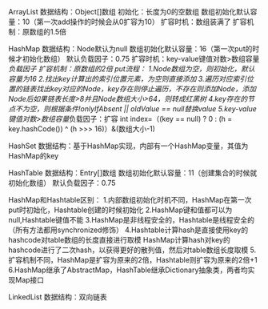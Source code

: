 ArrayList
数据结构：Object[]数组
初始化：长度为0的空数组
数组初始化默认容量：10（第一次add操作的时候会从0扩容为10）
扩容时机：数组装满了
扩容机制：原数组的1.5倍


HashMap
数据结构：Node[](数组+链表)默认为null
数组初始化默认容量：16（第一次put的时候才初始化数组）
默认负载因子：0.75
扩容时机：key-value键值对数>数组容量*负载因子
扩容机制：原数组的2倍
put流程：
1.Node数组为空，则初始化，默认容量为16
2.找出key计算出的索引位置元素，为空则直接添加
3.遍历对应索引位置的链表找出key对应的Node，key存在则停止遍历，不存在则添加Node，添加Node后如果链表长度>8并且Node数组大小>64，则转成红黑树
4.key存在的节点不为空，则根据条件!onlyIfAbsent || oldValue == null替换value
5.key-value键值对数>数组容量*负载因子：扩容
int index=（(key == null) ? 0 : (h = key.hashCode()) ^ (h >>> 16)）&(数组大小-1)

HashSet
数据结构：基于HashMap实现，内部有一个HashMap变量，其值为HashMap的key

HashTable
数据结构：Entry[]数组
数组初始化默认容量：11（创建集合的时候就初始化数组）
默认负载因子：0.75

HashMap和Hashtable区别：
1.内部数组初始化时机不同，HashMap在第一次put时初始化，Hashtable创建的时候初始化
2.HashMap键和值都可以为null,Hashtable键值不能
3.HashMap是非线程安全的，Hashtable是线程安全的（所有方法都用synchronized修饰）
4.Hashtable计算hash是直接使用key的hashcode对table数组的长度直接进行取模
  HashMap计算hash对key的hashcode进行了二次hash，以获得更好的散列值，然后对table数组长度取模
5.扩容机制不同，HashMap是扩容为原来的2倍，Hashtable则扩容为原来的2倍+1
6.HashMap继承了AbstractMap，HashTable继承Dictionary抽象类，两者均实现Map接口

LinkedList
数据结构：双向链表

